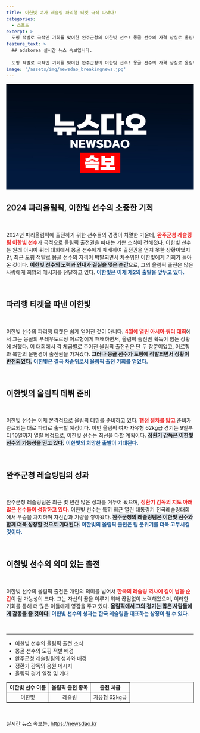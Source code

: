 ```yaml
---
title: 이한빛 여자 레슬링 파리행 티켓 극적 따냈다!
categories:
  - 스포츠
excerpt: >
  도핑 적발로 극적인 기회를 맞이한 완주군청의 이한빛 선수! 몽골 선수의 자격 상실로 올림픽 출전권이 돌아온 이한빛은 생애 첫 올림픽을 향해 출국 준비에 나섰다. 과연 그의 파리행 비행기는 성공할 것인가?
feature_text: >
  ## adskorea 실시간 뉴스 속보입니다.

  도핑 적발로 극적인 기회를 맞이한 완주군청의 이한빛 선수! 몽골 선수의 자격 상실로 올림픽 출전권이 돌아온 이한빛은 생애 첫 올림픽을 향해 출국 준비에 나섰다. 과연 그의 파리행 비행기는 성공할 것인가?
image: '/assets/img/newsdao_breakingnews.jpg'
---
```


<p><img src="/assets/img/newsdao_breakingnews.jpg" alt="adskorea 속보" /></p>

<h2 data-ke-size="size26">2024 파리올림픽, 이한빛 선수의 소중한 기회</h2>

<p data-ke-size="size16">&nbsp;</p>

<p data-ke-size="size16">2024년 파리올림픽에 출전하기 위한 선수들의 경쟁이 치열한 가운데, <b><span style="color: #ee2323;">완주군청 레슬링팀 이한빛 선수</span></b>가 극적으로 올림픽 출전권을 따내는 기쁜 소식이 전해졌다. 이한빛 선수는 원래 아시아 쿼터 대회에서 몽골 선수에게 패배하여 출전권을 얻지 못한 상황이었지만, 최근 도핑 적발로 몽골 선수의 자격이 박탈되면서 차순위인 이한빛에게 기회가 돌아온 것이다. <b><span style="background-color: #21538527;">이한빛 선수의 노력과 인내가 결실을 맺은 순간</span></b>으로, 그의 올림픽 출전은 많은 사람에게 희망의 메시지를 전달하고 있다. <b><span style="color: #1a5490;">이한빛은 이제 제2의 출발을 앞두고 있다.</span></b> </p>

<p data-ke-size="size16">&nbsp;</p>

<h2 data-ke-size="size26">파리행 티켓을 따낸 이한빛</h2>

<p data-ke-size="size16">&nbsp;</p>

<p data-ke-size="size16">이한빛 선수의 파리행 티켓은 쉽게 얻어진 것이 아니다. <b><span style="color: #ee2323;">4월에 열린 아시아 쿼터 대회</span></b>에서 그는 몽골의 푸레우도르징 어르헝에게 패배하면서, 올림픽 출전권 획득이 힘든 상황에 처했다. 이 대회에서 각 체급별로 주어진 올림픽 출전권은 단 두 장뿐이었고, 어르헝과 북한의 문현경이 출전권을 가져갔다. <b><span style="background-color: #21538527;">그러나 몽골 선수가 도핑에 적발되면서 상황이 반전되었다.</span></b> <b><span style="color: #1a5490;">이한빛은 결국 차순위로서 올림픽 출전 기회를 얻었다.</span></b></p>

<p data-ke-size="size16">&nbsp;</p>

<h2 data-ke-size="size26">이한빛의 올림픽 데뷔 준비</h2>

<p data-ke-size="size16">&nbsp;</p>

<p data-ke-size="size16">이한빛 선수는 이제 본격적으로 올림픽 데뷔를 준비하고 있다. <b><span style="color: #ee2323;">행정 절차를 밟고</span></b> 준비가 완료되는 대로 파리로 출국할 예정이다. 이번 올림픽 여자 자유형 62kg급 경기는 9일부터 10일까지 열릴 예정으로, 이한빛 선수는 최선을 다할 계획이다. <b><span style="background-color: #21538527;">정환기 감독은 이한빛 선수의 가능성을 믿고 있다.</span></b> <b><span style="color: #1a5490;">이한빛의 희망찬 출발이 기대된다.</span></b></p>

<p data-ke-size="size16">&nbsp;</p>

<h2 data-ke-size="size26">완주군청 레슬링팀의 성과</h2>

<p data-ke-size="size16">&nbsp;</p>

<p data-ke-size="size16">완주군청 레슬링팀은 최근 몇 년간 많은 성과를 거두어 왔으며, <b><span style="color: #ee2323;">정환기 감독의 지도 아래 많은 선수들이 성장하고 있다.</span></b> 이한빛 선수는 특히 최근 열린 대통령기 전국레슬링대회에서 우승을 차지하며 자신감과 기량을 쌓아왔다. <b><span style="background-color: #21538527;">완주군청의 레슬링팀은 이한빛 선수와 함께 더욱 성장할 것으로 기대된다.</span></b> <b><span style="color: #1a5490;">이한빛의 올림픽 출전은 팀 분위기를 더욱 고무시킬 것이다.</span></b></p>

<p data-ke-size="size16">&nbsp;</p>

<h2 data-ke-size="size26">이한빛 선수의 의미 있는 출전</h2>

<p data-ke-size="size16">&nbsp;</p>

<p data-ke-size="size16">이한빛 선수의 올림픽 출전은 개인의 의미를 넘어서 <b><span style="color: #ee2323;">한국의 레슬링 역사에 길이 남을 순간</span></b>이 될 가능성이 크다. 그는 자신의 꿈을 이루기 위해 끊임없이 노력해왔으며, 이러한 기회를 통해 더 많은 이들에게 영감을 주고 있다. <b><span style="background-color: #21538527;">올림픽에서 그의 경기는 많은 사람들에게 감동을 줄 것이다.</span></b> <b><span style="color: #1a5490;">이한빛 선수의 성과는 한국 레슬링을 대표하는 상징이 될 수 있다.</span></b></p>

<p data-ke-size="size16">&nbsp;</p>

<hr />

<ul>
    <li>이한빛 선수의 올림픽 출전 소식</li>
    <li>몽골 선수의 도핑 적발 배경</li>
    <li>완주군청 레슬링팀의 성과와 배경</li>
    <li>정환기 감독의 응원 메시지</li>
    <li>올림픽 경기 일정 및 기대</li>
</ul>

<table style="width: 100%; border-collapse: collapse;" border="1">
    <tbody>
        <tr>
            <td style="text-align: center; height: 17px;"><b>이한빛 선수 이름</b></td>
            <td style="text-align: center; height: 17px;"><b>올림픽 출전 종목</b></td>
            <td style="text-align: center; height: 17px;"><b>출전 체급</b></td>
        </tr>
        <tr>
            <td style="text-align: center; height: 17px;">이한빛</td>
            <td style="text-align: center; height: 17px;">레슬링</td>
            <td style="text-align: center; height: 17px;">자유형 62kg급</td>
        </tr>
    </tbody>
</table>

<p data-ke-size="size16">&nbsp;</p>
실시간 뉴스 속보는, <a href="https://newsdao.kr" rel="dofollow">https://newsdao.kr</a>


